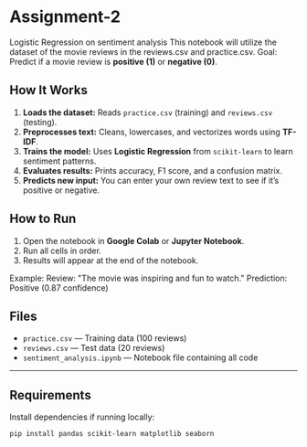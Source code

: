# Assignment-2
Logistic Regression on sentiment analysis  This notebook will utilize the dataset of the movie reviews in the reviews.csv and practice.csv. Goal: Predict if a movie review is **positive (1)** or **negative (0)**.

## How It Works
1. **Loads the dataset:** Reads `practice.csv` (training) and `reviews.csv` (testing).  
2. **Preprocesses text:** Cleans, lowercases, and vectorizes words using **TF-IDF**.  
3. **Trains the model:** Uses **Logistic Regression** from `scikit-learn` to learn sentiment patterns.  
4. **Evaluates results:** Prints accuracy, F1 score, and a confusion matrix.  
5. **Predicts new input:** You can enter your own review text to see if it’s positive or negative.

## How to Run
1. Open the notebook in **Google Colab** or **Jupyter Notebook**.  
2. Run all cells in order.  
3. Results will appear at the end of the notebook.  

Example:
Review: "The movie was inspiring and fun to watch."
Prediction: Positive (0.87 confidence)

## Files
- `practice.csv` — Training data (100 reviews)  
- `reviews.csv` — Test data (20 reviews)  
- `sentiment_analysis.ipynb` — Notebook file containing all code  

---

## Requirements
Install dependencies if running locally:
```bash
pip install pandas scikit-learn matplotlib seaborn
